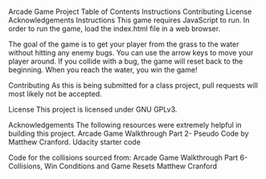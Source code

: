 Arcade Game Project
Table of Contents
Instructions
Contributing
License
Acknowledgements
Instructions
This game requires JavaScript to run. In order to run the game, load the index.html file in a web browser.

The goal of the game is to get your player from the grass to the water without hitting any enemy bugs. You can use the arrow keys to move your player around. If you collide with a bug, the game will reset back to the beginning. When you reach the water, you win the game!

Contributing
As this is being submitted for a class project, pull requests will most likely not be accepted.

License
This project is licensed under GNU GPLv3.

Acknowledgements
The following resources were extremely helpful in building this project. Arcade Game Walkthrough Part 2- Pseudo Code by Matthew Cranford. Udacity starter code

Code for the collisions sourced from: Arcade Game Walkthrough Part 6- Collisions, Win Conditions and Game Resets Matthew Cranford
